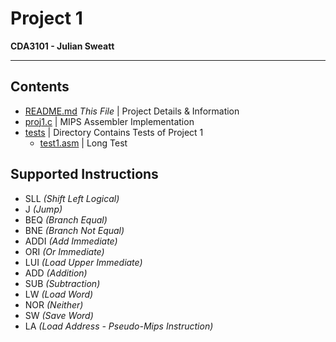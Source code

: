 # Project 1
__CDA3101 - Julian Sweatt__  

---

## Contents
* [README.md](./README.md) _This File_ | Project Details & Information
* [proj1.c](./proj1.c) | MIPS Assembler Implementation
* [tests](./tests) | Directory Contains Tests of Project 1
  * [test1.asm](./tests/test1.asm) | Long Test

## Supported Instructions
* SLL _(Shift Left Logical)_
* J _(Jump)_
* BEQ _(Branch Equal)_
* BNE _(Branch Not Equal)_
* ADDI _(Add Immediate)_
* ORI _(Or Immediate)_
* LUI _(Load Upper Immediate)_
* ADD _(Addition)_
* SUB _(Subtraction)_
* LW _(Load Word)_
* NOR _(Neither)_
* SW _(Save Word)_
* LA _(Load Address - Pseudo-Mips Instruction)_

